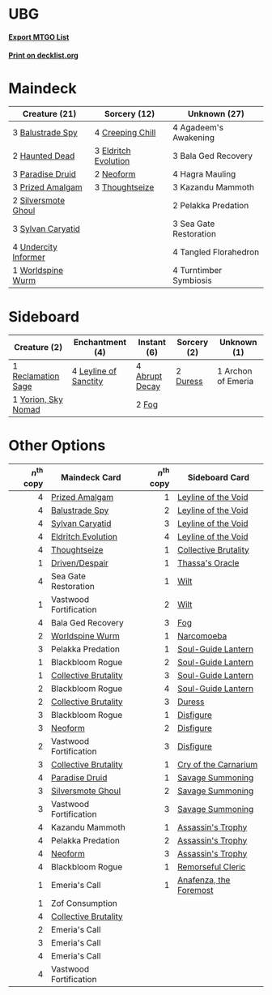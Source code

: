 # UBG

#### [Export MTGO List](../collection/UBG/UBG.txt)
#### [Print on decklist.org](http://decklist.org/?deckmain=4%09Agadeem's%20Awakening%0A3%09Bala%20Ged%20Recovery%0A3%09Balustrade%20Spy%0A4%09Creeping%20Chill%0A3%09Eldritch%20Evolution%0A4%09Hagra%20Mauling%0A2%09Haunted%20Dead%0A3%09Kazandu%20Mammoth%0A2%09Neoform%0A3%09Paradise%20Druid%0A2%09Pelakka%20Predation%0A3%09Prized%20Amalgam%0A3%09Sea%20Gate%20Restoration%0A2%09Silversmote%20Ghoul%0A3%09Sylvan%20Caryatid%0A4%09Tangled%20Florahedron%0A3%09Thoughtseize%0A4%09Turntimber%20Symbiosis%0A4%09Undercity%20Informer%0A1%09Worldspine%20Wurm&deckside=4%09Abrupt%20Decay%0A1%09Archon%20of%20Emeria%0A2%09Duress%0A2%09Fog%0A4%09Leyline%20of%20Sanctity%0A1%09Reclamation%20Sage%0A1%09Yorion,%20Sky%20Nomad)
# Maindeck

|                                         Creature (21)                                         |                                         Sorcery (12)                                          |     Unknown (27)     |
|-----------------------------------------------------------------------------------------------|-----------------------------------------------------------------------------------------------|----------------------|
|3 [Balustrade Spy](http://gatherer.wizards.com/Pages/Card/Details.aspx?multiverseid=366464)    |4 [Creeping Chill](http://gatherer.wizards.com/Pages/Card/Details.aspx?multiverseid=452816)    |4 Agadeem's Awakening |
|2 [Haunted Dead](http://gatherer.wizards.com/Pages/Card/Details.aspx?multiverseid=414387)      |3 [Eldritch Evolution](http://gatherer.wizards.com/Pages/Card/Details.aspx?multiverseid=414456)|3 Bala Ged Recovery   |
|3 [Paradise Druid](http://gatherer.wizards.com/Pages/Card/Details.aspx?multiverseid=461098)    |2 [Neoform](http://gatherer.wizards.com/Pages/Card/Details.aspx?multiverseid=461133)           |4 Hagra Mauling       |
|3 [Prized Amalgam](http://gatherer.wizards.com/Pages/Card/Details.aspx?multiverseid=410014)    |3 [Thoughtseize](http://gatherer.wizards.com/Pages/Card/Details.aspx?multiverseid=438676)      |3 Kazandu Mammoth     |
|2 [Silversmote Ghoul](http://gatherer.wizards.com/Pages/Card/Details.aspx?multiverseid=485445) |                                                                                               |2 Pelakka Predation   |
|3 [Sylvan Caryatid](http://gatherer.wizards.com/Pages/Card/Details.aspx?multiverseid=373624)   |                                                                                               |3 Sea Gate Restoration|
|4 [Undercity Informer](http://gatherer.wizards.com/Pages/Card/Details.aspx?multiverseid=366271)|                                                                                               |4 Tangled Florahedron |
|1 [Worldspine Wurm](http://gatherer.wizards.com/Pages/Card/Details.aspx?multiverseid=253575)   |                                                                                               |4 Turntimber Symbiosis|


# Sideboard

|                                         Creature (2)                                         |                                        Enchantment (4)                                         |                                       Instant (6)                                       |                                   Sorcery (2)                                    |   Unknown (1)    |
|----------------------------------------------------------------------------------------------|------------------------------------------------------------------------------------------------|-----------------------------------------------------------------------------------------|----------------------------------------------------------------------------------|------------------|
|1 [Reclamation Sage](http://gatherer.wizards.com/Pages/Card/Details.aspx?multiverseid=389651) |4 [Leyline of Sanctity](http://gatherer.wizards.com/Pages/Card/Details.aspx?multiverseid=204993)|4 [Abrupt Decay](http://gatherer.wizards.com/Pages/Card/Details.aspx?multiverseid=456061)|2 [Duress](http://gatherer.wizards.com/Pages/Card/Details.aspx?multiverseid=14557)|1 Archon of Emeria|
|1 [Yorion, Sky Nomad](http://gatherer.wizards.com/Pages/Card/Details.aspx?multiverseid=479752)|                                                                                                |2 [Fog](http://gatherer.wizards.com/Pages/Card/Details.aspx?multiverseid=746)            |                                                                                  |                  |


# Other Options

|*n*<sup>th</sup> copy|                                         Maindeck Card                                         |*n*<sup>th</sup> copy|                                         Sideboard Card                                          |
|--------------------:|-----------------------------------------------------------------------------------------------|--------------------:|-------------------------------------------------------------------------------------------------|
|                    4|[Prized Amalgam](http://gatherer.wizards.com/Pages/Card/Details.aspx?multiverseid=410014)      |                    1|[Leyline of the Void](http://gatherer.wizards.com/Pages/Card/Details.aspx?multiverseid=107682)   |
|                    4|[Balustrade Spy](http://gatherer.wizards.com/Pages/Card/Details.aspx?multiverseid=366464)      |                    2|[Leyline of the Void](http://gatherer.wizards.com/Pages/Card/Details.aspx?multiverseid=107682)   |
|                    4|[Sylvan Caryatid](http://gatherer.wizards.com/Pages/Card/Details.aspx?multiverseid=373624)     |                    3|[Leyline of the Void](http://gatherer.wizards.com/Pages/Card/Details.aspx?multiverseid=107682)   |
|                    4|[Eldritch Evolution](http://gatherer.wizards.com/Pages/Card/Details.aspx?multiverseid=414456)  |                    4|[Leyline of the Void](http://gatherer.wizards.com/Pages/Card/Details.aspx?multiverseid=107682)   |
|                    4|[Thoughtseize](http://gatherer.wizards.com/Pages/Card/Details.aspx?multiverseid=438676)        |                    1|[Collective Brutality](http://gatherer.wizards.com/Pages/Card/Details.aspx?multiverseid=414380)  |
|                    1|[Driven/Despair](http://gatherer.wizards.com/Pages/Card/Details.aspx?multiverseid=430846)      |                    1|[Thassa's Oracle](http://gatherer.wizards.com/Pages/Card/Details.aspx?multiverseid=476324)       |
|                    4|Sea Gate Restoration                                                                           |                    1|[Wilt](http://gatherer.wizards.com/Pages/Card/Details.aspx?multiverseid=479696)                  |
|                    1|Vastwood Fortification                                                                         |                    2|[Wilt](http://gatherer.wizards.com/Pages/Card/Details.aspx?multiverseid=479696)                  |
|                    4|Bala Ged Recovery                                                                              |                    3|[Fog](http://gatherer.wizards.com/Pages/Card/Details.aspx?multiverseid=746)                      |
|                    2|[Worldspine Wurm](http://gatherer.wizards.com/Pages/Card/Details.aspx?multiverseid=253575)     |                    1|[Narcomoeba](http://gatherer.wizards.com/Pages/Card/Details.aspx?multiverseid=136140)            |
|                    3|Pelakka Predation                                                                              |                    1|[Soul-Guide Lantern](http://gatherer.wizards.com/Pages/Card/Details.aspx?multiverseid=476488)    |
|                    1|Blackbloom Rogue                                                                               |                    2|[Soul-Guide Lantern](http://gatherer.wizards.com/Pages/Card/Details.aspx?multiverseid=476488)    |
|                    1|[Collective Brutality](http://gatherer.wizards.com/Pages/Card/Details.aspx?multiverseid=414380)|                    3|[Soul-Guide Lantern](http://gatherer.wizards.com/Pages/Card/Details.aspx?multiverseid=476488)    |
|                    2|Blackbloom Rogue                                                                               |                    4|[Soul-Guide Lantern](http://gatherer.wizards.com/Pages/Card/Details.aspx?multiverseid=476488)    |
|                    2|[Collective Brutality](http://gatherer.wizards.com/Pages/Card/Details.aspx?multiverseid=414380)|                    3|[Duress](http://gatherer.wizards.com/Pages/Card/Details.aspx?multiverseid=14557)                 |
|                    3|Blackbloom Rogue                                                                               |                    1|[Disfigure](http://gatherer.wizards.com/Pages/Card/Details.aspx?multiverseid=442076)             |
|                    3|[Neoform](http://gatherer.wizards.com/Pages/Card/Details.aspx?multiverseid=461133)             |                    2|[Disfigure](http://gatherer.wizards.com/Pages/Card/Details.aspx?multiverseid=442076)             |
|                    2|Vastwood Fortification                                                                         |                    3|[Disfigure](http://gatherer.wizards.com/Pages/Card/Details.aspx?multiverseid=442076)             |
|                    3|[Collective Brutality](http://gatherer.wizards.com/Pages/Card/Details.aspx?multiverseid=414380)|                    1|[Cry of the Carnarium](http://gatherer.wizards.com/Pages/Card/Details.aspx?multiverseid=457214)  |
|                    4|[Paradise Druid](http://gatherer.wizards.com/Pages/Card/Details.aspx?multiverseid=461098)      |                    1|[Savage Summoning](http://gatherer.wizards.com/Pages/Card/Details.aspx?multiverseid=370710)      |
|                    3|[Silversmote Ghoul](http://gatherer.wizards.com/Pages/Card/Details.aspx?multiverseid=485445)   |                    2|[Savage Summoning](http://gatherer.wizards.com/Pages/Card/Details.aspx?multiverseid=370710)      |
|                    3|Vastwood Fortification                                                                         |                    3|[Savage Summoning](http://gatherer.wizards.com/Pages/Card/Details.aspx?multiverseid=370710)      |
|                    4|Kazandu Mammoth                                                                                |                    1|[Assassin's Trophy](http://gatherer.wizards.com/Pages/Card/Details.aspx?multiverseid=452902)     |
|                    4|Pelakka Predation                                                                              |                    2|[Assassin's Trophy](http://gatherer.wizards.com/Pages/Card/Details.aspx?multiverseid=452902)     |
|                    4|[Neoform](http://gatherer.wizards.com/Pages/Card/Details.aspx?multiverseid=461133)             |                    3|[Assassin's Trophy](http://gatherer.wizards.com/Pages/Card/Details.aspx?multiverseid=452902)     |
|                    4|Blackbloom Rogue                                                                               |                    1|[Remorseful Cleric](http://gatherer.wizards.com/Pages/Card/Details.aspx?multiverseid=447169)     |
|                    1|Emeria's Call                                                                                  |                    1|[Anafenza, the Foremost](http://gatherer.wizards.com/Pages/Card/Details.aspx?multiverseid=386476)|
|                    1|Zof Consumption                                                                                |                     |                                                                                                 |
|                    4|[Collective Brutality](http://gatherer.wizards.com/Pages/Card/Details.aspx?multiverseid=414380)|                     |                                                                                                 |
|                    2|Emeria's Call                                                                                  |                     |                                                                                                 |
|                    3|Emeria's Call                                                                                  |                     |                                                                                                 |
|                    4|Emeria's Call                                                                                  |                     |                                                                                                 |
|                    4|Vastwood Fortification                                                                         |                     |                                                                                                 |

